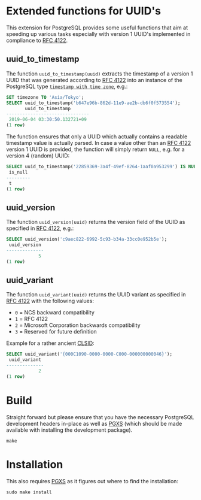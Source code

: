 
# Extended functions for UUID's

This extension for PostgreSQL provides some useful functions that aim at
speeding up various tasks especially with version 1 UUID's implemented in
compliance to [RFC 4122][1].

## uuid_to_timestamp

The function `uuid_to_timestamp(uuid)` extracts the timestamp of a version 1
UUID that was generated according to [RFC 4122][1] into an instance of the
PostgreSQL type [`timestamp with time zone`][2], e.g.:

```sql
SET timezone TO 'Asia/Tokyo';
SELECT uuid_to_timestamp('b647e96b-862d-11e9-ae2b-db6f0f573554');
       uuid_to_timestamp
-------------------------------
 2019-06-04 03:30:50.132721+09
(1 row)
```

The function ensures that only a UUID which actually contains a readable
timestamp value is actually parsed. In case a value other than an [RFC 4122][1]
version 1 UUID is provided, the function will simply return `NULL`, e.g. for
a version 4 (random) UUID:

```sql
SELECT uuid_to_timestamp('22859369-3a4f-49ef-8264-1aaf0a953299') IS NULL AS is_null;
 is_null
---------
 t
(1 row)
```

## uuid_version

The function `uuid_version(uuid)` returns the version field of the UUID as
specified in [RFC 4122][3], e.g.:

```sql
SELECT uuid_version('c9aec822-6992-5c93-b34a-33cc0e952b5e');
 uuid_version
--------------
            5
(1 row)
```

## uuid_variant

The function `uuid_variant(uuid)` returns the UUID variant as specified in
[RFC 4122][4] with the following values:

- `0` = NCS backward compatibility
- `1` = RFC 4122
- `2` = Microsoft Corporation backwards compatibility
- `3` = Reserved for future definition

Example for a rather ancient [CLSID][5]:

```sql
SELECT uuid_variant('{000C1090-0000-0000-C000-000000000046}');
 uuid_variant
--------------
            2
(1 row)
```

# Build

Straight forward but please ensure that you have the necessary PostgreSQL
development headers in-place as well as [PGXS][6] (which should be made
available with installing the development package).

```
make
```

# Installation

This also requires [PGXS][6] as it figures out where to find the installation:

```
sudo make install
```


[1]: https://tools.ietf.org/html/rfc4122
[2]: https://www.postgresql.org/docs/current/datatype-datetime.html
[3]: https://tools.ietf.org/html/rfc4122#section-4.1.3
[4]: https://tools.ietf.org/html/rfc4122#section-4.1.1
[5]: https://docs.microsoft.com/en-us/windows/desktop/com/clsid-key-hklm
[6]: https://www.postgresql.org/docs/current/extend-pgxs.html
